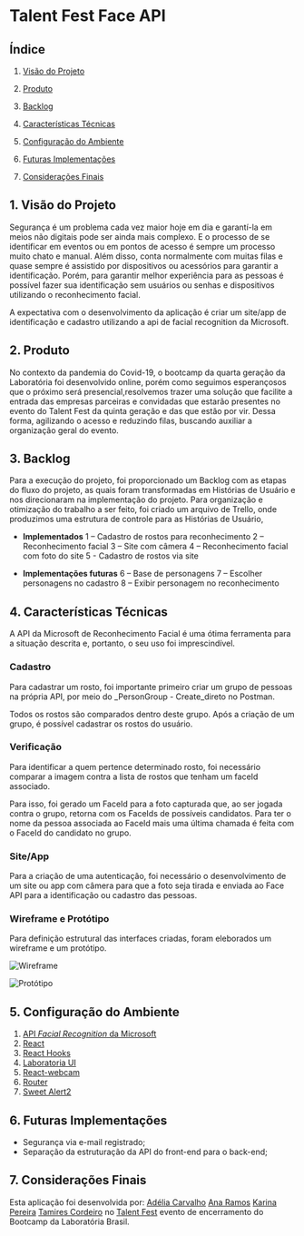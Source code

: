 # Talent Fest Face API

## Índice

   1. [Visão do Projeto](#1-visão-do-projeto)
    
   2. [Produto](#2-produto)
   
   3. [Backlog](#3-backlog)
    
   4. [Características Técnicas](#4-características-técnicas)
    
   5. [Configuração do Ambiente](#5-configuração-do-ambiente)
    
   6. [Futuras Implementações](#6-Futuras-implementações)
    
   7. [Considerações Finais](#7-Considerações-finais)

## 1. Visão do Projeto

Segurança é um problema cada vez maior hoje em dia e garantí-la em meios não digitais pode ser ainda mais complexo. E o processo de se identificar em eventos ou em pontos de acesso é sempre um processo muito chato e manual. Além disso, conta normalmente com muitas filas e quase sempre é assistido por dispositivos ou acessórios para garantir a identificação. Porém, para garantir melhor experiência para as pessoas é possível fazer sua identificação sem usuários ou senhas e dispositivos utilizando o reconhecimento facial.

A expectativa com o desenvolvimento da aplicação é criar um site/app de identificação e cadastro utilizando a api de facial recognition da Microsoft.

## 2. Produto

No contexto da pandemia do Covid-19, o bootcamp da quarta geração da Laboratória foi desenvolvido online, porém como seguimos esperançosos que o próximo será presencial,resolvemos trazer uma solução que facilite a entrada das empresas parceiras e convidadas que estarão presentes no evento do Talent Fest da quinta geração e das que estão por vir. Dessa forma, agilizando o acesso e reduzindo filas, buscando auxiliar a organização geral do evento.

## 3. Backlog

Para a execução do projeto, foi proporcionado um Backlog com as etapas do fluxo do projeto, as quais foram transformadas em Histórias de Usuário e nos direcionaram na implementação do projeto. 
Para organização e otimização do trabalho a ser feito, foi criado um arquivo de Trello, onde produzimos uma estrutura de controle para as Histórias de Usuário, 

- **Implementados**
 1 – Cadastro de rostos para reconhecimento 
 2 – Reconhecimento facial 
 3 – Site com câmera 
 4 – Reconhecimento facial com foto do site
 5 - Cadastro de rostos via site

- **Implementações futuras**
 6 – Base de personagens
 7 – Escolher personagens no cadastro
 8 – Exibir personagem no reconhecimento

## 4. Características Técnicas

A API da Microsoft de Reconhecimento Facial é uma ótima ferramenta para a situação descrita e, portanto, o seu uso foi imprescindível.

### Cadastro

Para cadastrar um rosto, foi importante primeiro criar um grupo de pessoas na própria API, por meio do  _PersonGroup - Create_direto no Postman.

Todos os rostos são comparados dentro deste grupo. Após a criação de um grupo, é possível cadastrar os rostos do usuário.

### Verificação

Para identificar a quem pertence determinado rosto, foi necessário comparar a imagem contra a lista de rostos que tenham um faceId associado.

Para isso, foi gerado um FaceId para a foto capturada que, ao ser jogada contra o grupo, retorna com os FaceIds de possíveis candidatos. Para ter o nome da pessoa associada ao FaceId mais uma última chamada é feita com o FaceId do candidato no grupo.

### Site/App

Para a criação de uma autenticação, foi necessário o desenvolvimento de um site ou app com câmera para que a foto seja tirada e enviada ao Face API para a identificação ou cadastro das pessoas.

### Wireframe e Protótipo

Para definição estrutural das interfaces criadas, foram eleborados um wireframe e um protótipo.

![Wireframe](https://trello-attachments.s3.amazonaws.com/5f576124c504a425431c7ca2/5f590f08ab646d636c899a11/2ed34684a230f6f6134eb419ec2f6892/Captura_de_Tela_2020-09-09_%C3%A0s_14.21.02.png)

![Protótipo](https://trello-attachments.s3.amazonaws.com/5f576124c504a425431c7ca2/5f5915cd429a8457ea450d4e/168173031317a8b3ed9130abd8b43fe7/Captura_de_Tela_2020-09-09_%C3%A0s_15.03.27.png)

## 5. Configuração do Ambiente

1. [API  _Facial Recognition_  da Microsoft](https://westus.dev.cognitive.microsoft.com/docs/services/563879b61984550e40cbbe8d/operations/563879b61984550f30395236?WT.mc_id=devto-blog-gllemos)
2. [React](https://pt-br.reactjs.org/)
3. [React Hooks](https://pt-br.reactjs.org/docs/hooks-intro.html)
4. [Laboratoria UI](https://github.com/Laboratoria/ui)
5. [React-webcam](https://www.npmjs.com/package/react-webcam)
6. [Router](https://pt-br.reactjs.org/)
7. [Sweet Alert2](https://www.npmjs.com/package/sweetalert2)

## 6. Futuras Implementações

-   Segurança via e-mail registrado;
-   Separação da estruturação da API do front-end para o back-end;

## 7. Considerações Finais

Esta aplicação foi desenvolvida por:
[Adélia Carvalho](https://github.com/adeliacristine)
[Ana Ramos](https://github.com/ana-ramos09)
[Karina Pereira](https://github.com/karina1981)
[Tamires Cordeiro](https://github.com/mirescordeiro) no  [Talent Fest](https://talentfest.laboratoria.la/) evento de encerramento do Bootcamp da Laboratória Brasil.